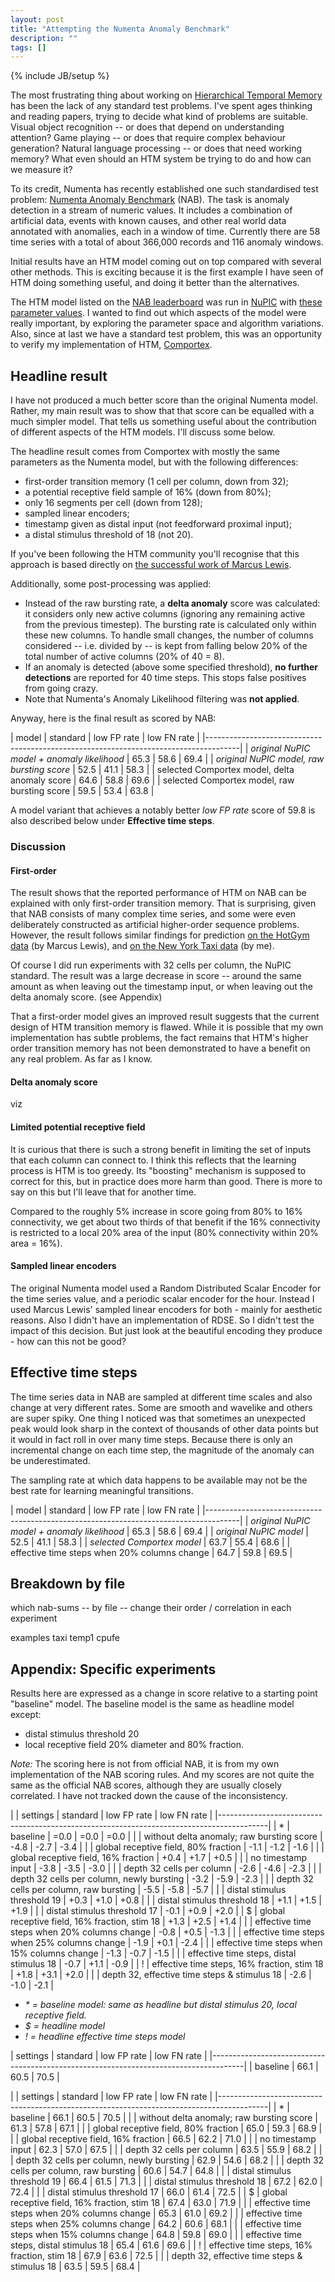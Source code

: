 ```yaml
---
layout: post
title: "Attempting the Numenta Anomaly Benchmark"
description: ""
tags: []
---
```

{% include JB/setup %}

The most frustrating thing about working on
[Hierarchical Temporal Memory](http://numenta.org/) has been the lack
of any standard test problems. I've spent ages thinking and reading
papers, trying to decide what kind of problems are suitable. Visual
object recognition -- or does that depend on understanding attention?
Game playing -- or does that require complex behaviour generation?
Natural language processing -- or does that need working memory? What
even should an HTM system be trying to do and how can we measure it?

To its credit, Numenta has recently established one such standardised
test problem: [Numenta Anomaly Benchmark](http://numenta.org/nab/)
(NAB). The task is anomaly detection in a stream of numeric values. It
includes a combination of artificial data, events with known causes,
and other real world data annotated with anomalies, each in a window
of time. Currently there are 58 time series with a total of about
366,000 records and 116 anomaly windows.

Initial results have an HTM model coming out on top compared with
several other methods. This is exciting because it is the first
example I have seen of HTM doing something useful, and doing it better
than the alternatives.

The HTM model listed on the
[NAB leaderboard](https://github.com/numenta/NAB) was run in
[NuPIC](https://github.com/numenta/nupic) with
[these parameter values](https://github.com/numenta/nupic/blob/039c9292f806a4db5d72e291dc7ed56b1a390a2c/src/nupic/frameworks/opf/common_models/anomaly_params_random_encoder/best_single_metric_anomaly_params_tm_cpp.json).
I wanted to find out which aspects of the model were really important,
by exploring the parameter space and algorithm variations. Also, since
at last we have a standard test problem, this was an opportunity to
verify my implementation of HTM,
[Comportex](https://github.com/htm-community/comportex/).

## Headline result

I have not produced a much better score than the original Numenta
model. Rather, my main result was to show that that score can be
equalled with a much simpler model. That tells us something useful
about the contribution of different aspects of the HTM models. I'll
discuss some below.

The headline result comes from Comportex with mostly the same
parameters as the Numenta model, but with the following differences:

* first-order transition memory (1 cell per column, down from 32);
* a potential receptive field sample of 16% (down from 80%);
* only 16 segments per cell (down from 128);
* sampled linear encoders;
* timestamp given as distal input (not feedforward proximal input);
* a distal stimulus threshold of 18 (not 20).

If you've been following the HTM community you'll recognise that this
approach is based directly on
[the successful work of Marcus Lewis](http://mrcslws.com/gorilla/?path=hotgym.clj).

Additionally, some post-processing was applied:

* Instead of the raw bursting rate, a **delta anomaly** score was
  calculated: it considers only new active columns (ignoring any
  remaining active from the previous timestep). The bursting rate is
  calculated only within these new columns. To handle small changes,
  the number of columns considered -- i.e. divided by -- is kept from
  falling below 20% of the total number of active columns (20% of 40 =
  8).
* If an anomaly is detected (above some specified threshold), **no
  further detections** are reported for 40 time steps. This stops false
  positives from going crazy.
* Note that Numenta's Anomaly Likelihood filtering was **not applied**.

Anyway, here is the final result as scored by NAB:

| model                                         | standard | low FP rate | low FN rate |
|--------------------------------------------------------------------------------------|
| _original NuPIC model + anomaly likelihood_   | 65.3     | 58.6        | 69.4        |
| _original NuPIC model, raw bursting score_    | 52.5     | 41.1        | 58.3        |
| selected Comportex model, delta anomaly score | 64.6     | 58.8        | 69.6        |
| selected Comportex model, raw bursting score  | 59.5     | 53.4        | 63.8        |

A model variant that achieves a notably better _low FP rate_ score of
59.8 is also described below under **Effective time steps**.


### Discussion

#### First-order

The result shows that the reported performance of HTM on NAB can be
explained with only first-order transition memory. That is surprising,
given that NAB consists of many complex time series, and some were
even deliberately constructed as artificial higher-order sequence
problems. However, the result follows similar findings for prediction
[on the HotGym data](http://mrcslws.com/gorilla/?path=hotgym.clj) (by
Marcus Lewis), and
[on the New York Taxi data](http://lists.numenta.org/pipermail/nupic-theory_lists.numenta.org/2015-December/003441.html)
(by me).

Of course I did run experiments with 32 cells per column, the NuPIC
standard. The result was a large decrease in score -- around the same
amount as when leaving out the timestamp input, or when leaving out
the delta anomaly score. (see Appendix)

That a first-order model gives an improved result suggests that the
current design of HTM transition memory is flawed. While it is
possible that my own implementation has subtle problems, the fact
remains that HTM's higher order transition memory has not been
demonstrated to have a benefit on any real problem. As far as I know.


#### Delta anomaly score

viz


#### Limited potential receptive field

It is curious that there is such a strong benefit in limiting the set
of inputs that each column can connect to. I think this reflects that
the learning process is HTM is too greedy. Its "boosting" mechanism is
supposed to correct for this, but in practice does more harm than
good. There is more to say on this but I'll leave that for another
time.

Compared to the roughly 5% increase in score going from 80% to 16%
connectivity, we get about two thirds of that benefit if the 16%
connectivity is restricted to a local 20% area of the input (80%
connectivity within 20% area = 16%).


#### Sampled linear encoders

The original Numenta model used a Random Distributed Scalar Encoder
for the time series value, and a periodic scalar encoder for the
hour. Instead I used Marcus Lewis' sampled linear encoders for both -
mainly for aesthetic reasons. Also I didn't have an implementation of
RDSE. So I didn't test the impact of this decision. But just look at
the beautiful encoding they produce - how can this not be good?



## Effective time steps

The time series data in NAB are sampled at different time scales and
also change at very different rates. Some are smooth and wavelike and
others are super spiky. One thing I noticed was that sometimes an
unexpected peak would look sharp in the context of thousands of other
data points but it would in fact roll in over many time steps. Because
there is only an incremental change on each time step, the magnitude
of the anomaly can be underestimated.

The sampling rate at which data happens to be available may not be the
best rate for learning meaningful transitions.


| model                                         | standard | low FP rate | low FN rate |
|--------------------------------------------------------------------------------------|
| _original NuPIC model + anomaly likelihood_   | 65.3     | 58.6        | 69.4        |
| _original NuPIC model_                        | 52.5     | 41.1        | 58.3        |
| _selected Comportex model_                    | 63.7     | 55.4        | 68.6        |
| effective time steps when 20% columns change  | 64.7     | 59.8        | 69.5        |


## Breakdown by file


which nab-sums -- by file -- change their order / correlation in each experiment

examples
taxi
temp1
cpufe



## Appendix: Specific experiments

Results here are expressed as a change in score relative to a starting
point "baseline" model. The baseline model is the same as headline
model except:

* distal stimulus threshold 20
* local receptive field 20% diameter and 80% fraction.

_Note:_ The scoring here is not from official NAB, it is from my own
implementation of the NAB scoring rules. And my scores are not quite
the same as the official NAB scores, although they are usually closely
correlated. I have not tracked down the cause of the inconsistency.



|   | settings                                      | standard | low FP rate | low FN rate |
|------------------------------------------------------------------------------------------|
| * | baseline                                      | =0.0     | =0.0        | =0.0        |
|   | without delta anomaly; raw bursting score     | -4.8     | -2.7        | -3.4        |
|   | global receptive field, 80% fraction          | -1.1     | -1.2        | -1.6        |
|   | global receptive field, 16% fraction          | +0.4     | +1.7        | +0.5        |
|   | no timestamp input                            | -3.8     | -3.5        | -3.0        |
|   | depth 32 cells per column                     | -2.6     | -4.6        | -2.3        |
|   | depth 32 cells per column, newly bursting     | -3.2     | -5.9        | -2.3        |
|   | depth 32 cells per column, raw bursting       | -5.5     | -5.8        | -5.7        |
|   | distal stimulus threshold 19                  | +0.3     | +1.0        | +0.8        |
|   | distal stimulus threshold 18                  | +1.1     | +1.5        | +1.9        |
|   | distal stimulus threshold 17                  | -0.1     | +0.9        | +2.0        |
| $ | global receptive field, 16% fraction, stim 18 | +1.3     | +2.5        | +1.4        |
|   | effective time steps when 20% columns change  | -0.8     | +0.5        | -1.3        |
|   | effective time steps when 25% columns change  | -1.9     | +0.1        | -2.4        |
|   | effective time steps when 15% columns change  | -1.3     | -0.7        | -1.5        |
|   | effective time steps, distal stimulus 18      | -0.7     | +1.1        | -0.9        |
| ! | effective time steps, 16% fraction, stim 18   | +1.8     | +3.1        | +2.0        |
|   | depth 32, effective time steps & stimulus 18  | -2.6     | -1.0        | -2.1        |

* _* = baseline model: same as headline but distal stimulus 20, local receptive field._
* _$ = headline model_
* _! = headline effective time steps model_

| settings                                      | standard | low FP rate | low FN rate |
|--------------------------------------------------------------------------------------|
| baseline                                      | 66.1     | 60.5        | 70.5        |

|   | settings                                      | standard | low FP rate | low FN rate |
|------------------------------------------------------------------------------------------|
| * | baseline                                      | 66.1     | 60.5        | 70.5        |
|   | without delta anomaly; raw bursting score     | 61.3     | 57.8        | 67.1        |
|   | global receptive field, 80% fraction          | 65.0     | 59.3        | 68.9        |
|   | global receptive field, 16% fraction          | 66.5     | 62.2        | 71.0        |
|   | no timestamp input                            | 62.3     | 57.0        | 67.5        |
|   | depth 32 cells per column                     | 63.5     | 55.9        | 68.2        |
|   | depth 32 cells per column, newly bursting     | 62.9     | 54.6        | 68.2        |
|   | depth 32 cells per column, raw bursting       | 60.6     | 54.7        | 64.8        |
|   | distal stimulus threshold 19                  | 66.4     | 61.5        | 71.3        |
|   | distal stimulus threshold 18                  | 67.2     | 62.0        | 72.4        |
|   | distal stimulus threshold 17                  | 66.0     | 61.4        | 72.5        |
| $ | global receptive field, 16% fraction, stim 18 | 67.4     | 63.0        | 71.9        |
|   | effective time steps when 20% columns change  | 65.3     | 61.0        | 69.2        |
|   | effective time steps when 25% columns change  | 64.2     | 60.6        | 68.1        |
|   | effective time steps when 15% columns change  | 64.8     | 59.8        | 69.0        |
|   | effective time steps, distal stimulus 18      | 65.4     | 61.6        | 69.6        |
| ! | effective time steps, 16% fraction, stim 18   | 67.9     | 63.6        | 72.5        |
|   | depth 32, effective time steps & stimulus 18  | 63.5     | 59.5        | 68.4        |
